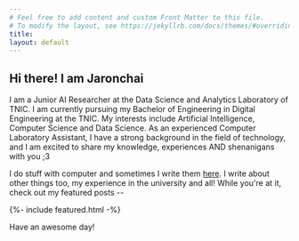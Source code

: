 ```yaml
---
# Feel free to add content and custom Front Matter to this file.
# To modify the layout, see https://jekyllrb.com/docs/themes/#overriding-theme-defaults
title: 
layout: default
---
```


## Hi there! I am **Jaronchai**

I am a Junior AI Researcher at the Data Science and Analytics Laboratory of TNIC. I am currently pursuing my Bachelor of Engineering in Digital Engineering at the TNIC. My interests include Artificial Intelligence, Computer Science and Data Science. As an experienced Computer Laboratory Assistant, I have a strong background in the field of technology, and I am excited to share my knowledge, experiences AND shenanigans with you ;3

I do stuff with computer and sometimes I write them [here][blog]. I write about other things too, my experience in the university and all! While you're at it, check out my featured posts --

{%- include featured.html -%}

Have an awesome day!

[blog]: weblog/
